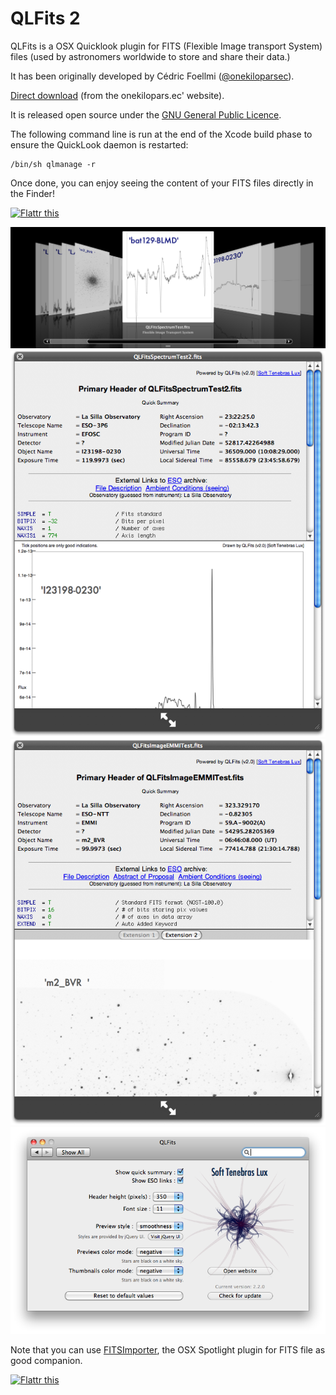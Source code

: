 QLFits 2
========

QLFits is a OSX Quicklook plugin for FITS (Flexible Image transport System) files (used by astronomers worldwide to store and share their data.)

It has been originally developed by Cédric Foellmi ([@onekiloparsec](https://twitter.com/onekiloparsec)). 

[Direct download](http://onekilopars.ec/softwares/QLFits2.3.0.pkg) (from the onekilopars.ec' website).

It is released open source under the [GNU General Public Licence](http://en.wikipedia.org/wiki/GNU_General_Public_License).

The following command line is run at the end of the Xcode build phase to ensure the QuickLook daemon is restarted:

    /bin/sh qlmanage -r
    
Once done, you can enjoy seeing the content of your FITS files directly in the Finder!

<a href="https://flattr.com/submit/auto?user_id=onekiloparsec&url=https%3A%2F%2Fgithub.com%2Fonekiloparsec%2FQLFits" target="_blank"><img src="http://api.flattr.com/button/flattr-badge-large.png" alt="Flattr this" title="Flattr this" border="0"></a>

<img src="Resources/QLFits2.0_snap1.png" width=1047px>
<img src="Resources/QLFits2.0_snap2.png" width=616px>
<img src="Resources/QLFits2.0_snap3.png" width=616px>
<img src="Resources/QLFits2.2_snap4.png" width=748px>

Note that you can use [FITSImporter](https://github.com/SoftTenebrasLux/FITSImporter), the OSX Spotlight plugin for FITS file as good companion.

<a href="https://flattr.com/submit/auto?user_id=onekiloparsec&url=https%3A%2F%2Fgithub.com%2Fonekiloparsec%2FQLFits" target="_blank"><img src="//api.flattr.com/button/flattr-badge-large.png" alt="Flattr this" title="Flattr this" border="0"></a>
